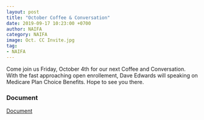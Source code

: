 ```yaml
---
layout: post
title: "October Coffee & Conversation"
date: 2019-09-17 10:23:00 +0700
author: NAIFA
category: NAIFA
image: Oct. CC Invite.jpg
tag:
- NAIFA
---
```


Come join us Friday, October 4th for our next Coffee and Conversation.  With the fast approaching open enrollement, Dave Edwards will speaking on Medicare Plan Choice Benefits.  Hope to see you there.
### Document
[Document](images/posts/Oct.%20C%26C.jpg)
